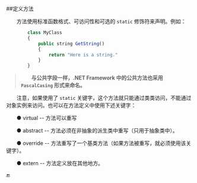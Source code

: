 ##定义方法

&emsp;&emsp;方法使用标准函数格式、可访问性和可选的 `static` 修饰符来声明。例如：

```javascript
        class MyClass
        {
            public string GetString()
            {
                return "Here is a string."
            }
        }
```

>&emsp;&emsp;**与公共字段一样，.NET Framework 中的公共方法也采用 `PascalCasing` 形式来命名。**

&emsp;&emsp;注意，如果使用了 `static` 关键字，这个方法就只能通过类类访问，不能通过对象实例来访问。也可以在方法定义中使用下述关键字：

&emsp;&emsp;● virtual -- 方法可以重写

&emsp;&emsp;● abstract -- 方法必须在非抽象的派生类中重写（只用于抽象类中）。

&emsp;&emsp;● override -- 方法重写了一个基类方法（如果方法被重写，就必须使用该关键字）。

&emsp;&emsp;● extern -- 方法定义放在其他地方。


























🔚